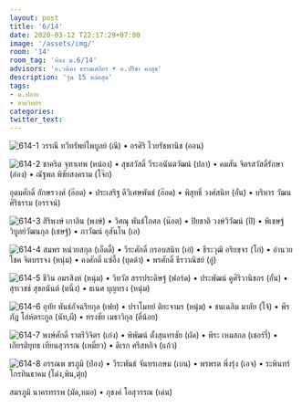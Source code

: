 ```yaml
---
layout: post
title: '6/14'
date: 2020-03-12 T22:17:29+07:00
image: '/assets/img/'
room: '14'
room_tag: 'ห้อง ม.6/14'
advisors: 'อ.วนิดา ธรรมเสถียร • อ.ปรีชา คงสุข'
description: 'รุ่น 15 หล่อสุด'
tags:
- ม.ปลาย
- สายวิทย์ฯ
categories:
twitter_text:
---
```

![614-1](https://res.cloudinary.com/sdees-reallife/image/upload/c_fit,h_1000,w_2000/v1584025658/614-01.png)
วรรณี ทวีทรัพย์ไพบูลย์ (ณี) • อรศิริ ไวยรัชพานิช (ออน)

![614-2](https://res.cloudinary.com/sdees-reallife/image/upload/c_fit,h_1000,w_2000/v1584025706/614-02.png)
ชาคริต จุฑาเทพ (หน่อง) • สุขสวัสดิ์ วีระอนันตวัฒน์ (ปลา) • คมสัน จิตรสวัสดิ์รักษา (อ่อง) • ณัฐพล พิชัยสงคราม (โจ๊ก)

อุดมศักดิ์ อักษรวงศ์ (อ๊อด) • ประเสริฐ ดีวิเศษพันธ์ (อ๊อด) • พิสุทธิ์ วงศ์สนิท (อั๋น) • บริหาร วัฒนศิริธรรม (อรรจน์)

![614-3](https://res.cloudinary.com/sdees-reallife/image/upload/c_fit,h_1000,w_2000/v1584025729/614-03.png)
สิริพงษ์ เกาลิน (พงษ์) • วิศณุ พันธ์โกศล (น๊อต) • ปิยชาติ วงษ์วิวัฒน์ (ปิ) • พิเชษฐ์ วิบูลย์วัฒนกุล (เชษฐ์) • ภาวัฒน์ อุสันโน (เอ)

![614-4](https://res.cloudinary.com/sdees-reallife/image/upload/c_fit,h_1000,w_2000/v1584025727/614-04.png)
สมพร หน่วยสกุล (เอ็ดดี้) • วีระศักดิ์ กรอบสนิท (เอ๋) • ธีระวุฒิ อริยขจร (โก๋) • อำนวยโชค จิตบรรจง (หนุ่ม) • คงศักดิ์ แซ่อึ้ง (บุดด้า) • พรศักดิ์ ธีรวาณิชย์ (อู๋)

![614-5](https://res.cloudinary.com/sdees-reallife/image/upload/c_fit,h_1000,w_2000/v1584025723/614-05.png)
ชีวิน อมรสิงห์ (หนุ่ม) • วิทวัส สรรประดิษฐ์ (ฟอร์ด) • ประพัฒน์ คูศิริวานิชกร (อั๋น) • สุรเวชช์ สุขอนันต์ (หนึ่ง) • ธเนศ บุญทรง (หนุ่ม)

![614-6](https://res.cloudinary.com/sdees-reallife/image/upload/c_fit,h_1000,w_2000/v1584025755/614-06.png)
อุทัย พันธ์อัจฉริยกุล (เฟย) • ปราโมทย์ ติยะจามร (หนุ่ม) • ชนเฉลิม มาลัย (โจ้) • พีรภัฎ โล่ห์ตระกูล (นัท,ผี) • ทรงชัย เมธาวิกุล (ตี๋น้อย)

![614-7](https://res.cloudinary.com/sdees-reallife/image/upload/c_fit,h_1000,w_2000/v1584286620/614-7.png)
พงษ์ศักดิ์ ราตรีวิจิตร (เก่ง) • พิพัฒน์ ตั้งสุนทรชัย (ผัด) • พีระ เหมสถล (เชอร์รี่) • เกียรติยุทธ เทียนสุวรรณ (เหมี่ยว) • ดิเรก ศรีสหกิจ (แก้ว)

![614-8](https://res.cloudinary.com/sdees-reallife/image/upload/c_fit,h_1000,w_2000/v1584286620/614-8.png)
อรรณพ ขรภูมิ (ป๋อง) • วีระพันธ์ จันทรเกษม (เบน) • พรพรต พึ่งรุ่ง (เอจ) • ระพินทร์ โกรทินธาคม (โด่ง,พิน,ตุ๋ย)

สมรภูมิ นาครทรรพ (มัด,หมอ) • ภุชงค์ โอสุวรรณ (เด่น)
